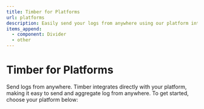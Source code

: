 ```yaml
---
title: Timber for Platforms
url: platforms
description: Easily send your logs from anywhere using our platform integrations.
items_append:
  - component: Divider
  - other
---
```

# Timber for Platforms

Send logs from anywhere. Timber integrates directly with your platform, making it easy to send and aggregate log from anywhere. To get started, choose your platform below:
